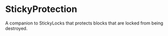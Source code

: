 StickyProtection
================

A companion to StickyLocks that protects blocks that are locked from being destroyed.
